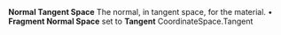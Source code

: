 <tr>
<td><strong>Normal Tangent Space</strong></td>
<td>The normal, in tangent space, for the material.</td>
<td>&#8226; <strong>Fragment Normal Space</strong> set to <strong>Tangent</strong></td>
<td>CoordinateSpace.Tangent</td>
</tr>
